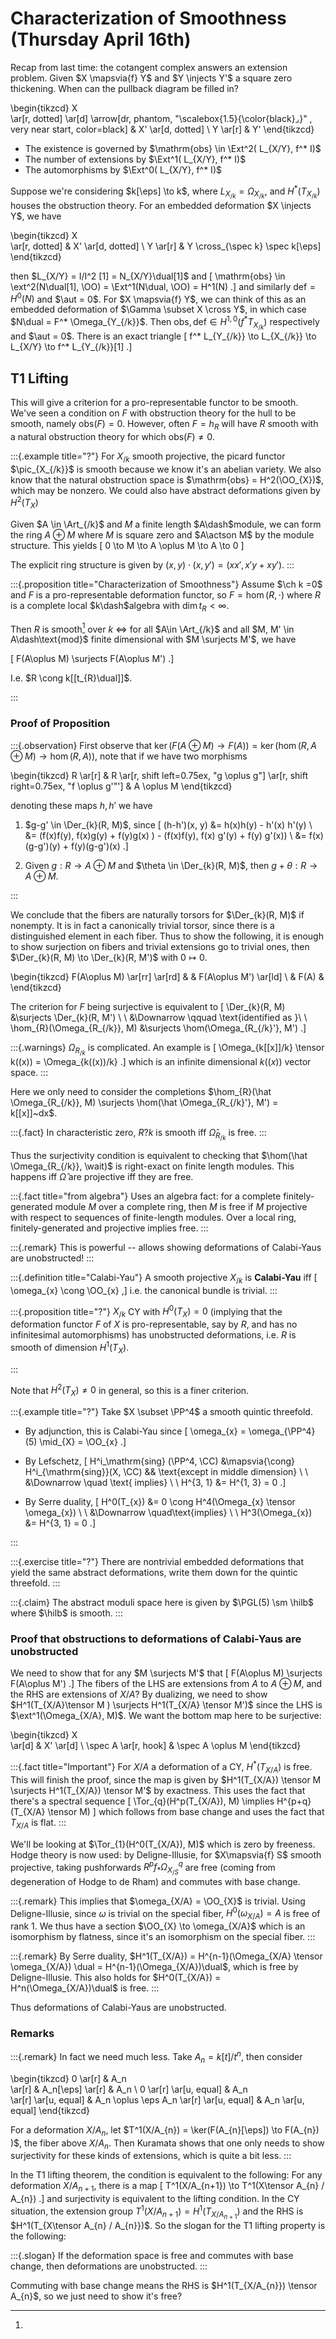 # Characterization of Smoothness (Thursday April 16th)

Recap from last time: the cotangent complex answers an extension problem.
Given $X \mapsvia{f} Y$ and $Y \injects Y'$ a square zero thickening.
When can the pullback diagram be filled in?

\begin{tikzcd}
  X  
  \ar[r, dotted] 
  \ar[d] \arrow[dr, phantom, "\scalebox{1.5}{\color{black}$\lrcorner$}" , very near start, color=black]
& X' 
  \ar[d, dotted] 
\\
  Y 
  \ar[r] 
& Y'
\end{tikzcd}

- The existence is governed by $\mathrm{obs} \in \Ext^2( L_{X/Y}, f^* I)$
- The number of extensions by $\Ext^1( L_{X/Y}, f^* I)$
- The automorphisms by $\Ext^0( L_{X/Y}, f^* I)$

Suppose we're considering $k[\eps] \to k$, where $L_{X_{/k}} = \Omega_{X_{/k}}$, and $H^*(T_{X_{/k}})$ houses the obstruction theory.
For an embedded deformation $X \injects Y$, we have

\begin{tikzcd}
X  
  \ar[r, dotted]
& X' 
  \ar[d, dotted] 
\\
Y 
  \ar[r] 
& Y \cross_{\spec k} \spec k[\eps]
\end{tikzcd}

then $L_{X/Y} = I/I^2 [1] = N_{X/Y}\dual[1]$ and
\[
\mathrm{obs} \in \ext^2(N\dual[1], \OO) = \Ext^1(N\dual, \OO) = H^1(N)
.\]
and similarly $\mathrm{def} = H^0(N)$ and $\aut = 0$.
For $X \mapsvia{f} Y$, we can think of this as an embedded deformation of $\Gamma \subset X \cross Y$, in which case $N\dual = F^* \Omega_{Y_{/k}}$.
Then $\mathrm{obs}, \mathrm{def} \in H^{1, 0}(f^* T_{X_{/k}})$ respectively and $\aut = 0$.
There is an exact triangle
\[
f^* L_{Y_{/k}} \to L_{X_{/k}} \to L_{X/Y} \to f^* L_{Y_{/k}}[1]
.\]

## T1 Lifting

This will give a criterion for a pro-representable functor to be smooth.
We've seen a condition on $F$ with obstruction theory for the hull to be smooth, namely $\mathrm{obs}(F) = 0$.
However, often $F = h_{R}$ will have $R$ smooth with a natural obstruction theory for which $\mathrm{obs}(F) \neq 0$.


:::{.example title="?"}
For $X_{/k}$ smooth projective, the picard functor $\pic_{X_{/k}}$ is smooth because we know it's an abelian variety.
We also know that the natural obstruction space is $\mathrm{obs} = H^2(\OO_{X})$, which may be nonzero.
We could also have abstract deformations given by $H^2(T_{X})$

Given $A \in \Art_{/k}$ and $M$ a finite length $A\dash$module, we can form the ring $A \oplus M$ where $M$ is square zero and $A\actson M$ by the module structure.
This yields
\[
0 \to M \to A \oplus M \to A \to 0
\]

The explicit ring structure is given by $(x, y) \cdot (x, y') = (xx', x'y + xy')$.
:::



:::{.proposition title="Characterization of Smoothness"}
Assume $\ch k =0$ and $F$ is a pro-representable deformation functor, so $F = \hom(R, \cdot)$ where $R$ is a complete local $k\dash$algebra with $\dim t_{R} < \infty$.

Then $R$ is smooth[^smoothness_reminder]
over $k$
$\iff$ 
for all $A\in \Art_{/k}$ and all $M, M' \in A\dash\text{mod}$ finite dimensional with $M \surjects M'$, we have

\[
F(A\oplus M) \surjects F(A\oplus M')
.\]


[^smoothness_reminder]: 
I.e. $R \cong k[[t_{R}\dual]]$.

:::

### Proof of Proposition 


:::{.observation}
First observe that $\ker(F(A\oplus M) \to F(A)) = \ker(\hom(R, A\oplus M) \to \hom(R, A))$, note that if we have two morphisms 

\begin{tikzcd}
R 
  \ar[r] 
& 
R
  \ar[r, shift left=0.75ex, "g \oplus g"] 
  \ar[r, shift right=0.75ex, "f \oplus g'"'] 
& 
A \oplus M
\end{tikzcd}

denoting these maps $h, h'$ we have

1. $g-g' \in \Der_{k}(R, M)$, since 
\[
(h-h')(x, y) 
&= h(x)h(y) - h'(x) h'(y) \\
&= (f(x)f(y), f(x)g(y) + f(y)g(x) )  - (f(x)f(y), f(x) g'(y) + f(y) g'(x)) \\
&= f(x)(g-g')(y) + f(y)(g-g')(x)
.\]

2. Given $g: R\to A\oplus M$ and $\theta \in \Der_{k}(R, M)$, then $g + \theta: R \to A\oplus M$.

:::

We conclude that the fibers are naturally torsors for $\Der_{k}(R, M)$ if nonempty.
It is in fact a canonically trivial torsor, since there is a distinguished element in each fiber.
Thus to show the following,
it is enough to show surjection on fibers and trivial extensions go to trivial ones, then $\Der_{k}(R, M) \to \Der_{k}(R, M')$ with $0\mapsto 0$.

\begin{tikzcd}
F(A\oplus M) 
  \ar[rr]
  \ar[rd]
& 
& F(A\oplus M') 
  \ar[ld]
\\
& F(A) 
&
\end{tikzcd}

The criterion for $F$ being surjective is equivalent to 
\[
\Der_{k}(R, M) &\surjects \Der_{k}(R, M') \\ \\
&\Downarrow \qquad \text{identified as }\\ \\
\hom_{R}(\Omega_{R_{/k}}, M) &\surjects \hom(\Omega_{R_{/k}'}, M')
.\]

:::{.warnings}
$\Omega_{R_{/k}}$ is complicated.
An example is 
\[
\Omega_{k[[x]]/k} \tensor k((x)) = \Omega_{k((x))/k}
.\]
which is an infinite dimensional $k((x))$ vector space.
:::

Here we only need to consider the completions $\hom_{R}(\hat \Omega_{R_{/k}}, M) \surjects \hom(\hat \Omega_{R_{/k}'}, M') = k[[x]]~dx$.


:::{.fact}
In characteristic zero, $R?k$ is smooth iff $\hat \Omega_{R_{/k}}$ is free.
:::
  
Thus the surjectivity condition is equivalent to checking that $\hom(\hat \Omega_{R_{/k}}, \wait)$ is right-exact on finite length modules.
This happens iff $\hat \Omega$ are projective iff they are free.


:::{.fact title="from algebra"}
Uses an algebra fact: for a complete finitely-generated module $M$ over a complete ring, then $M$ is free if $M$ projective with respect to sequences of finite-length modules.
Over a local ring, finitely-generated and projective implies free.
:::


:::{.remark}
This is powerful -- allows showing deformations of Calabi-Yaus are unobstructed!
:::


:::{.definition title="Calabi-Yau"}
A smooth projective $X_{/k}$ is **Calabi-Yau** iff
\[
\omega_{x} \cong \OO_{x}
,\]
i.e. the canonical bundle is trivial.
:::




:::{.proposition title="?"}
$X_{/k}$ CY with $H^0(T_{X}) = 0$ (implying that the deformation functor $F$ of $X$ is pro-representable, say by $R$, and has no infinitesimal automorphisms) has unobstructed deformations, i.e. $R$ is smooth of dimension $H^1(T_{X})$.

:::

Note that $H^2(T_{X}) \neq 0$ in general, so this is a finer criterion.


:::{.example title="?"}
Take $X \subset \PP^4$ a smooth quintic threefold.

- By adjunction, this is Calabi-Yau since
\[
\omega_{x} = \omega_{\PP^4}(5) \mid_{X} = \OO_{x}
.\]

- By Lefschetz,
\[
H^i_\mathrm{sing} (\PP^4, \CC) 
&\mapsvia{\cong} 
H^i_{\mathrm{sing}}(X, \CC)
&& \text{except in middle dimension} \\ \\
&\Downarrow \quad \text{ implies} \\ \\
H^{3, 1} 
&= H^{1, 3} = 0
.\]

- By Serre duality,
\[
H^0(T_{x}) &= 0 \cong H^4(\Omega_{x} \tensor \omega_{x}) \\ \\
&\Downarrow \quad\text{implies} \\ \\
H^3(\Omega_{x}) &= H^{3, 1} = 0
.\]

:::

:::{.exercise title="?"}
There are nontrivial embedded deformations that yield the same abstract deformations, write them down for the quintic threefold.
:::

:::{.claim}
The abstract moduli space here is given by $\PGL(5) \sm \hilb$ where $\hilb$ is smooth.
:::

### Proof that obstructions to deformations of Calabi-Yaus are unobstructed

We need to show that for any $M \surjects M'$ that
\[
F(A\oplus M) \surjects F(A\oplus M')
.\]
The fibers of the LHS are extensions from $A$ to $A\oplus M$, and the RHS are extensions of $X/A$?
By dualizing, we need to show $H^1(T_{X/A}\tensor M ) \surjects H^1(T_{X/A} \tensor M')$ since the LHS is $\ext^1(\Omega_{X/A}, M)$.
We want the bottom map here to be surjective:

\begin{tikzcd}
  X  
  \ar[d]
& X' 
  \ar[d] 
\\
  \spec A 
  \ar[r, hook] 
& \spec A \oplus M
\end{tikzcd}


:::{.fact title="Important"}
For $X/A$ a deformation of a CY, $H^*(T_{X/A})$ is free.
This will finish the proof, since the map is given by $H^1(T_{X/A}) \tensor M \surjects H^1(T_{X/A}) \tensor M'$ by exactness.
This uses the fact that there's a spectral sequence
\[
\Tor_{q}(H^p(T_{X/A}), M) \implies H^{p+q} (T_{X/A} \tensor M)
\]
which follows from base change and uses the fact that $T_{X/A}$ is flat.
:::


We'll be looking at $\Tor_{1}(H^0(T_{X/A}), M)$ which is zero by freeness.
Hodge theory is now used: by Deligne-Illusie, for $X\mapsvia{f} S$ smooth projective, taking pushforwards $R^p f_* \Omega^q_{X_{/S}}$ are free (coming from degeneration of Hodge to de Rham) and commutes with base change.


:::{.remark}
This implies that $\omega_{X/A} = \OO_{X}$ is trivial.
Using Deligne-Illusie, since $\omega$ is trivial on the special fiber, $H^0(\omega_{X/A}) = A$ is free of rank 1.
We thus have a section $\OO_{X} \to \omega_{X/A}$ which is an isomorphism by flatness, since it's an isomorphism on the special fiber.
:::


:::{.remark}
By Serre duality, $H^1(T_{X/A}) = H^{n-1}(\Omega_{X/A} \tensor \omega_{X/A}) \dual = H^{n-1}(\Omega_{X/A})\dual$, which is free by Deligne-Illusie.
  This also holds for $H^0(T_{X/A}) = H^n(\Omega_{X/A})\dual$ is free.
:::

Thus deformations of Calabi-Yaus are unobstructed.

### Remarks

:::{.remark}
In fact we need much less.
Take $A_{n} = k[t] / t^n$, then consider

\begin{tikzcd}
0
  \ar[r]
& A_n   
  \ar[r]
& A_n[\eps]
  \ar[r]
& A_n \\
0
  \ar[r]
  \ar[u, equal]
& A_n   
  \ar[r]
  \ar[u, equal]
& A_n \oplus \eps A_n
  \ar[r]
  \ar[u, equal]
& A_n 
  \ar[u, equal]
\end{tikzcd}

For a deformation $X/A_{n}$, let $T^1(X/A_{n}) = \ker(F(A_{n}[\eps]) \to F(A_{n}) )$, the fiber above $X/A_{n}$.
Then Kuramata shows that one only needs to show surjectivity for these kinds of extensions, which is quite a bit less.
:::

In the T1 lifting theorem, the condition is equivalent to the following:
For any deformation $X/A_{n+1}$, there is a map
\[
T^1(X/A_{n+1}) \to T^1(X\tensor A_{n} / A_{n})
.\]
and surjectivity is equivalent to the lifting condition.
In the CY situation, the extension group $T^1(X/A_{n+1}) =  H^1(T_{X/A_{n+1}})$ and the RHS is $H^1(T_{X\tensor A_{n} / A_{n}})$.
So the slogan for the T1 lifting property is the following:

:::{.slogan}
If the deformation space is free and commutes with base change, then deformations are unobstructed.
:::

Commuting with base change means the RHS is $H^1(T_{X/A_{n}}) \tensor A_{n}$, so we just need to show it's free?
